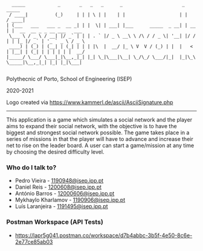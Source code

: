 ```


  _____            _       _   _   _      _                      _       _____                      
 / ____|          (_)     | | | \ | |    | |                    | |     / ____|                     
| (___   ___   ___ _  __ _| | |  \| | ___| |___      _____  _ __| | __ | |  __  __ _ _ __ ___   ___ 
 \___ \ / _ \ / __| |/ _` | | | . ` |/ _ \ __\ \ /\ / / _ \| '__| |/ / | | |_ |/ _` | '_ ` _ \ / _ \
 ____) | (_) | (__| | (_| | | | |\  |  __/ |_ \ V  V / (_) | |  |   <  | |__| | (_| | | | | | |  __/
|_____/ \___/ \___|_|\__,_|_| |_| \_|\___|\__| \_/\_/ \___/|_|  |_|\_\  \_____|\__,_|_| |_| |_|\___|


```   




Polythecnic of Porto, School of Engineering (ISEP)

2020-2021

Logo created via https://www.kammerl.de/ascii/AsciiSignature.php

--------------------------------------

This application is a game which simulates a social network and the player aims to expand their social network, with the objective is to have the biggest and strongest social network possible. The game takes place in a series of missions in
that the player will have to advance and increase their net to rise on the leader board. A user can
start a game/mission at any time by choosing the desired difficulty level.

### Who do I talk to? ###

* Pedro Vieira - 1190948@isep.ipp.pt
* Daniel Reis - 1200608@isep.ipp.pt
* António Barros - 12000606@isep.ipp.pt
* Mykhaylo Kharlamov - 1190906@isep.ipp.pt
* Luís Laranjeira - 1191495@isep.ipp.pt

### Postman Workspace (API Tests)

* https://lapr5g041.postman.co/workspace/d7b4abbc-3b5f-4e50-8c6e-2e77ce85ab03
